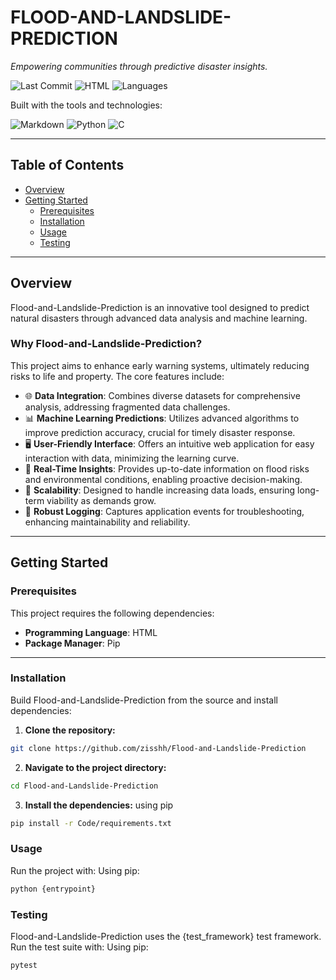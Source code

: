 # FLOOD-AND-LANDSLIDE-PREDICTION

*Empowering communities through predictive disaster insights.*

![Last Commit](https://img.shields.io/github/last-commit/zisshh/Flood-and-Landslide-Prediction)
![HTML](https://img.shields.io/badge/html-98.6%25-blue)
![Languages](https://img.shields.io/github/languages/count/zisshh/Flood-and-Landslide-Prediction)

Built with the tools and technologies:

![Markdown](https://img.shields.io/badge/-Markdown-000000?style=flat&logo=markdown)
![Python](https://img.shields.io/badge/-Python-3776AB?style=flat&logo=python&logoColor=white)
![C](https://img.shields.io/badge/-C-00599C?style=flat&logo=c&logoColor=white)

---

## Table of Contents

- [Overview](#overview)
- [Getting Started](#getting-started)
  - [Prerequisites](#prerequisites)
  - [Installation](#installation)
  - [Usage](#usage)
  - [Testing](#testing)

---

## Overview

Flood-and-Landslide-Prediction is an innovative tool designed to predict natural disasters through advanced data analysis and machine learning.

### Why Flood-and-Landslide-Prediction?

This project aims to enhance early warning systems, ultimately reducing risks to life and property. The core features include:

- 🌐 **Data Integration**: Combines diverse datasets for comprehensive analysis, addressing fragmented data challenges.
- 📊 **Machine Learning Predictions**: Utilizes advanced algorithms to improve prediction accuracy, crucial for timely disaster response.
- 🖥️ **User-Friendly Interface**: Offers an intuitive web application for easy interaction with data, minimizing the learning curve.
- 📡 **Real-Time Insights**: Provides up-to-date information on flood risks and environmental conditions, enabling proactive decision-making.
- 🧪 **Scalability**: Designed to handle increasing data loads, ensuring long-term viability as demands grow.
- 🧾 **Robust Logging**: Captures application events for troubleshooting, enhancing maintainability and reliability.

---

## Getting Started

### Prerequisites

This project requires the following dependencies:

- **Programming Language**: HTML
- **Package Manager**: Pip

---

### Installation

Build Flood-and-Landslide-Prediction from the source and install dependencies:

1. **Clone the repository:**

```bash
git clone https://github.com/zisshh/Flood-and-Landslide-Prediction
```
2. **Navigate to the project directory:**

```bash
cd Flood-and-Landslide-Prediction
```
3. **Install the dependencies:**
   using pip
```bash
pip install -r Code/requirements.txt
```

### Usage
Run the project with:
Using pip:
```bash
python {entrypoint}
```

### Testing
Flood-and-Landslide-Prediction uses the {test_framework} test framework. Run the test suite with:
Using pip:
```bash
pytest
```

